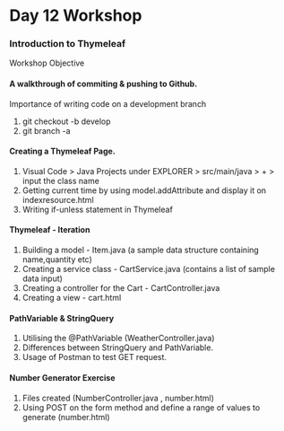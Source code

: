 # Day 12 Workshop

### Introduction to Thymeleaf

Workshop Objective

#### A walkthrough of commiting & pushing to Github.

Importance of writing code on a development branch 
1. git checkout -b develop
2. git branch -a

#### Creating a Thymeleaf Page.

1. Visual Code > Java Projects under EXPLORER > src/main/java > + > input the class name
2. Getting current time by using model.addAttribute and display it on indexresource.html
3. Writing if-unless statement in Thymeleaf

#### Thymeleaf - Iteration
1. Building a model - Item.java (a sample data structure containing name,quantity etc) 
2. Creating a service class - CartService.java (contains a list of sample data input)
3. Creating a controller for the Cart - CartController.java
4. Creating a view - cart.html 

#### PathVariable & StringQuery
1. Utilising the @PathVariable (WeatherController.java)
2. Differences between StringQuery and PathVariable.
3. Usage of Postman to test GET request.

#### Number Generator Exercise
1. Files created (NumberController.java , number.html)
2. Using POST on the form method and define a range of values to generate (number.html)
